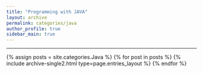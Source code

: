 ```yaml
---
title: "Programming with JAVA"
layout: archive
permalink: categories/java
author_profile: true
sidebar_main: true
---
```



***

{% assign posts = site.categories.Java %}
{% for post in posts %} {% include archive-single2.html type=page.entries_layout %} {% endfor %}

